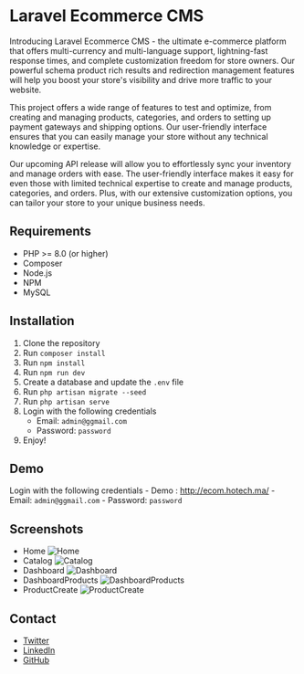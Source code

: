 # Laravel Ecommerce CMS

Introducing Laravel Ecommerce CMS - the ultimate e-commerce platform that offers multi-currency and multi-language support, lightning-fast response times, and complete customization freedom for store owners. Our powerful schema product rich results and redirection management features will help you boost your store's visibility and drive more traffic to your website.

This project offers a wide range of features to test and optimize, from creating and managing products, categories, and orders to setting up payment gateways and shipping options. Our user-friendly interface ensures that you can easily manage your store without any technical knowledge or expertise.

Our upcoming API release will allow you to effortlessly sync your inventory and manage orders with ease. The user-friendly interface makes it easy for even those with limited technical expertise to create and manage products, categories, and orders. Plus, with our extensive customization options, you can tailor your store to your unique business needs.

## Requirements

-   PHP >= 8.0 (or higher)
-   Composer
-   Node.js
-   NPM
-   MySQL

## Installation

1.  Clone the repository
2.  Run `composer install`
3.  Run `npm install`
4.  Run `npm run dev`
5.  Create a database and update the `.env` file
6.  Run `php artisan migrate --seed`
7.  Run `php artisan serve`
8.  Login with the following credentials
    -   Email: `admin@ggmail.com`
    -   Password: `password`
9.  Enjoy!

## Demo

Login with the following credentials
    - Demo : http://ecom.hotech.ma/
    -   Email: `admin@ggmail.com`
    -   Password: `password`
    
## Screenshots

- Home
![Home](screens/home.png)
- Catalog
![Catalog](screens/Catalog.png)
- Dashboard
![Dashboard](screens/dashboard.png)
- DashboardProducts
![DashboardProducts](screens/dashboard-products.png)
- ProductCreate
![ProductCreate](screens/dashboard-product-create.png)


## Contact

-   [Twitter](https://twitter.com/zakarialabib)
-   [LinkedIn](https://www.linkedin.com/in/zakaria-labib/)
-   [GitHub](https://www.github.com/zakarialabib/)
